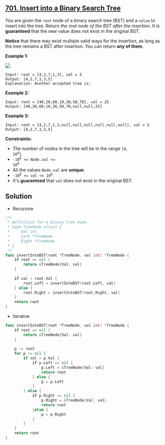 ## [701. Insert into a Binary Search Tree](https://leetcode.com/problems/insert-into-a-binary-search-tree/)


You are given the `root` node of a binary search tree (BST) and a `value` to insert into the tree. Return _the root node of the BST after the insertion_. It is **guaranteed** that the new value does not exist in the original BST.

**Notice** that there may exist multiple valid ways for the insertion, as long as the tree remains a BST after insertion. You can return **any of them**.

**Example 1:**

![](https://assets.leetcode.com/uploads/2020/10/05/insertbst.jpg)

```
Input: root = [4,2,7,1,3], val = 5
Output: [4,2,7,1,3,5]
Explanation: Another accepted tree is:

```

**Example 2:**

```
Input: root = [40,20,60,10,30,50,70], val = 25
Output: [40,20,60,10,30,50,70,null,null,25]
```

**Example 3:**

```
Input: root = [4,2,7,1,3,null,null,null,null,null,null], val = 5
Output: [4,2,7,1,3,5]
```

**Constraints:**

*   The number of nodes in the tree will be in the range <code>[0, 10<sup>4</sup>]</code>.
*   <code>-10<sup>8</sup> <= Node.val <= 10<sup>8</sup></code>
*   All the values `Node.val` are **unique**.
*   <code>-10<sup>8</sup> <= val <= 10<sup>8</sup></code>
*   It's **guaranteed** that `val` does not exist in the original BST.



## Solution

- Recursive

```go
/**
 * Definition for a binary tree node.
 * type TreeNode struct {
 *     Val int
 *     Left *TreeNode
 *     Right *TreeNode
 * }
 */
func insertIntoBST(root *TreeNode, val int) *TreeNode {
    if root == nil {
        return &TreeNode{Val: val}
    }
    
    if val < root.Val {
        root.Left = insertIntoBST(root.Left, val)
    } else {
        root.Right = insertIntoBST(root.Right, val)
    }
    return root
}
```

- Iterative

```go
func insertIntoBST(root *TreeNode, val int) *TreeNode {
    if root == nil {
        return &TreeNode{Val: val}
    }
    
    p := root
    for p != nil {
        if val < p.Val {
            if p.Left == nil {
                p.Left = &TreeNode{Val: val}
                return root
            } else {
                p = p.Left
            }
        } else {
            if p.Right == nil {
                p.Right = &TreeNode{Val: val}
                return root
            }else {
                p = p.Right
            }
        }
    }
    return root
}
```

